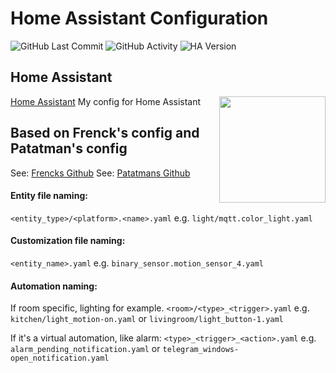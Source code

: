 # Home Assistant Configuration
![GitHub Last Commit][last-commit-shield]
![GitHub Activity][commits-shield]
![HA Version][ha-version-shield]

## Home Assistant
[Home Assistant][hassurl]
My config for Home Assistant
<img align="right" src="https://upload.wikimedia.org/wikipedia/commons/thumb/6/6e/Home_Assistant_Logo.svg/519px-Home_Assistant_Logo.svg.png?raw=true" height="170">

## Based on Frenck's config and Patatman's config
See: [Frencks Github][frencksgithub]
See: [Patatmans Github][patatmangithub]

[frencksgithub]: https://github.com/frenck/home-assistant-config
[patatmangithub]: https://github.com/patatman/patatman-homeassistant-config
[hassurl]: https://www.home-assistant.io/

#### Entity file naming:
`<entity_type>/<platform>.<name>.yaml` e.g. `light/mqtt.color_light.yaml`

#### Customization file naming:
`<entity_name>.yaml` e.g. `binary_sensor.motion_sensor_4.yaml`

#### Automation naming:
If room specific, lighting for example.
`<room>/<type>_<trigger>.yaml` e.g. `kitchen/light_motion-on.yaml` or `livingroom/light_button-1.yaml`

If it's a virtual automation, like alarm:
`<type>_<trigger>_<action>.yaml` e.g. `alarm_pending_notification.yaml` or `telegram_windows-open_notification.yaml`

[last-commit-shield]: https://img.shields.io/github/last-commit/broekhuisg/home-assistant-config.svg
[commits-shield]: https://img.shields.io/github/commit-activity/y/broekhuisg/home-assistant-config.svg
[ha-version-shield]: https://img.shields.io/badge/Home%20Assistant-2024.7.1-blue.svg
